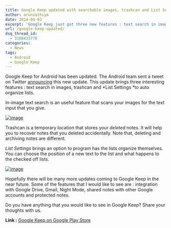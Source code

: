 ```yaml
---
title: Google Keep updated with searchable images, trashcan and List Settings
author: arunsathiya
date: 2014-04-03
excerpt: 'Google Keep just got three new features : text search in images, trashcan to recover deleted notes and list settings to auto organize lists.'
url: /google-keep-updated/
dsq_thread_id:
  - 3108433778
categories:
  - News
tags:
  - Android
  - Google Keep
---
```

Google Keep for Android has been updated. The Android team sent a tweet on Twitter <a href="http://twitter.com/Android/status/451522126780956672" onclick="_gaq.push(['_trackEvent', 'outbound-article', 'http://twitter.com/Android/status/451522126780956672', 'announcing']);" >announcing</a> this new update. This update brings three interesting features : text search in images, trashcan and *List Settings *to auto organize lists.

In-image text search is an useful feature that scans your images for the text input that you give.

[<img class="aligncenter size-full" title="Google Keep updated.png" alt="image" src="http://cdn.devilsworkshop.org/files/2014/04/wpid-google-keep-updated.png.png" />][1]

Trashcan is a temporary location that stores your *deleted* notes. It will help you to recover notes that you deleted accidentally. Note that, deleting and archiving notes are different.

*List Settings* brings an option to program has the lists organize themselves. You can choose the position of a new text to the list and what happens to the checked off lists.

[<img class="aligncenter size-full" title="List Settings in Google Keep.png" alt="image" src="http://cdn.devilsworkshop.org/files/2014/04/wpid-list-settings-in-google-keep.png.png" />][2]

Hopefully there will be many more updates coming to Google Keep in the near future. Some of the features that I would like to see are : integration with Google Drive, Gmail, Night Mode, shared notes with other Google accounts and protected notes.

Do you have anything that you would like to see in Google Keep? Share your thoughts with us.

**Link :** <a href="https://play.google.com/store/apps/details?id=com.google.android.keep" onclick="_gaq.push(['_trackEvent', 'outbound-article', 'https://play.google.com/store/apps/details?id=com.google.android.keep', 'Google Keep on Google Play ']);" >Google Keep on Google Play </a><a href="https://play.google.com/store/apps/details?id=com.google.android.keep" onclick="_gaq.push(['_trackEvent', 'outbound-article', 'https://play.google.com/store/apps/details?id=com.google.android.keep', 'Store']);" >Store</a>

 [1]: http://cdn.devilsworkshop.org/files/2014/04/wpid-google-keep-updated.png.png
 [2]: http://cdn.devilsworkshop.org/files/2014/04/wpid-list-settings-in-google-keep.png.png
